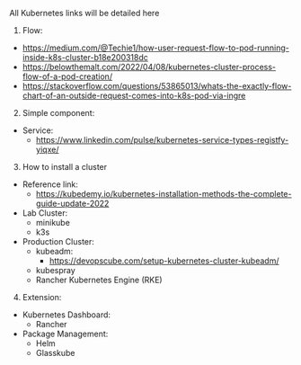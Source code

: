 All Kubernetes links will be detailed here

1. Flow:
  - https://medium.com/@Techie1/how-user-request-flow-to-pod-running-inside-k8s-cluster-b18e200318dc
  - https://belowthemalt.com/2022/04/08/kubernetes-cluster-process-flow-of-a-pod-creation/
  - https://stackoverflow.com/questions/53865013/whats-the-exactly-flow-chart-of-an-outside-request-comes-into-k8s-pod-via-ingre
2. Simple component:
  - Service: 
    - https://www.linkedin.com/pulse/kubernetes-service-types-registfy-yiqxe/

3. How to install a cluster
  - Reference link:
    - https://kubedemy.io/kubernetes-installation-methods-the-complete-guide-update-2022
  - Lab Cluster:
    - minikube
    - k3s
  - Production Cluster:  
    - kubeadm:
      - https://devopscube.com/setup-kubernetes-cluster-kubeadm/
    - kubespray
    - Rancher Kubernetes Engine (RKE)

4. Extension:
  - Kubernetes Dashboard: 
    - Rancher
  - Package Management:
    - Helm
    - Glasskube
